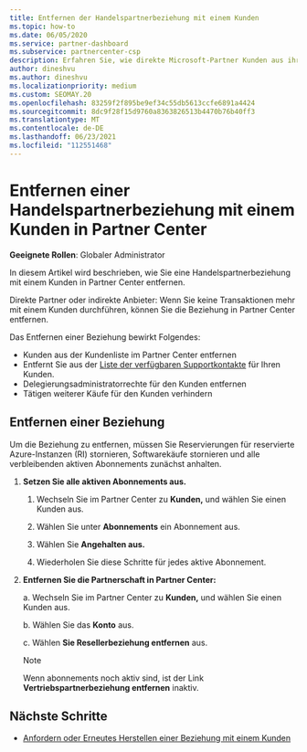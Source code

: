```yaml
---
title: Entfernen der Handelspartnerbeziehung mit einem Kunden
ms.topic: how-to
ms.date: 06/05/2020
ms.service: partner-dashboard
ms.subservice: partnercenter-csp
description: Erfahren Sie, wie direkte Microsoft-Partner Kunden aus ihrer Liste entfernen, delegierte Administratorrechte entfernen und die Unterstützung oder den Kauf für einen Kunden einstellen können.
author: dineshvu
ms.author: dineshvu
ms.localizationpriority: medium
ms.custom: SEOMAY.20
ms.openlocfilehash: 83259f2f895be9ef34c55db5613ccfe6891a4424
ms.sourcegitcommit: 8dc9f28f15d9760a8363826513b4470b76b40ff3
ms.translationtype: MT
ms.contentlocale: de-DE
ms.lasthandoff: 06/23/2021
ms.locfileid: "112551468"
---
```

# <a name="how-to-remove-a-reseller-relationship-with-a-customer-in-partner-center"></a>Entfernen einer Handelspartnerbeziehung mit einem Kunden in Partner Center

**Geeignete Rollen**: Globaler Administrator

In diesem Artikel wird beschrieben, wie Sie eine Handelspartnerbeziehung mit einem Kunden in Partner Center entfernen.

Direkte Partner oder indirekte Anbieter: Wenn Sie keine Transaktionen mehr mit einem Kunden durchführen, können Sie die Beziehung in Partner Center entfernen.

Das Entfernen einer Beziehung bewirkt Folgendes:

- Kunden aus der Kundenliste im Partner Center entfernen
- Entfernt Sie aus der [Liste der verfügbaren Supportkontakte](assign-support-contacts.md) für Ihren Kunden.
- Delegierungsadministratorrechte für den Kunden entfernen
- Tätigen weiterer Käufe für den Kunden verhindern

## <a name="how-to-remove-a-relationship"></a>Entfernen einer Beziehung

Um die Beziehung zu entfernen, müssen Sie Reservierungen für reservierte Azure-Instanzen (RI) stornieren, Softwarekäufe stornieren und alle verbleibenden aktiven Abonnements zunächst anhalten.

1. **Setzen Sie alle aktiven Abonnements aus.**

   1. Wechseln Sie im Partner Center zu **Kunden,** und wählen Sie einen Kunden aus.

   2. Wählen Sie unter **Abonnements** ein Abonnement aus.

   3. Wählen Sie **Angehalten aus.**

   4. Wiederholen Sie diese Schritte für jedes aktive Abonnement.

2. **Entfernen Sie die Partnerschaft in Partner Center:**

   a. Wechseln Sie im Partner Center zu **Kunden,** und wählen Sie einen Kunden aus.

   b. Wählen Sie das **Konto** aus.

   c. Wählen **Sie Resellerbeziehung entfernen** aus.

   > [!NOTE]
   > Wenn abonnements noch aktiv sind, ist der Link **Vertriebspartnerbeziehung entfernen** inaktiv.

## <a name="next-steps"></a>Nächste Schritte

- [Anfordern oder Erneutes Herstellen einer Beziehung mit einem Kunden](request-a-relationship-with-a-customer.md)
